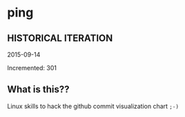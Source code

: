 # ping

## HISTORICAL ITERATION
2015-09-14

Incremented: 301

## What is this?? 
Linux skills to hack the github commit visualization chart `;-)`
